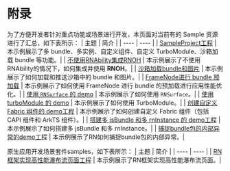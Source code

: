 # 附录

为了方便开发者针对重点功能或场景进行开发，本页面对当前有的 Sample 资源进行了汇总，如下表所示：
| 主题 | 简介 |
| ---- | ---- |
| [SampleProject工程](../Samples/Sample/) | 本示例展示了多 bundle、多实例、自定义组件、自定义 TurboModule、沙箱加载 bundle 等功能。|
| [不使用RNAbility集成RNOH](../Samples/demo_without_rnAbility/) | 本示例展示了不使用RNAbility的情况下，如何集成并使用 **RNOH**。|
| [沙箱加载bundle和图片](../Samples/Sandbox/) | 本示例展示了如何加载和推送沙箱中的 bundle 和图片。|
| [FrameNode进行 bundle 预加载](../Samples/FrameNodeSample/) | 本示例展示了如何使用 FrameNode 进行 bundle 的预加载进行应用性能优化。|
| [使用 `RNSurface` 的 demo](../Samples/using_RNSurface/) | 本示例展示了如何使用 `RNSurface`。|
| [使用 turboModule 的 demo](../Samples/using_turboModule/) | 本示例展示了如何使用 TurboModule。|
| [创建自定义Fabric 组件的 demo工程](../Samples/FabricComponentSample/) | 本示例展示了如何创建自定义 Fabric 组件（包括 CAPI 组件和 ArkTS 组件）。|
| [搭建多 jsBundle 和多 rnInstance 的 demo工程](../Samples/MutilBundleSample/) | 本示例展示了如何搭建多 jsBundle 和多 rnInstance。|
| [捕捉bundle包的内部异常的demo工程](../Samples/Capture_bundle/) | 本示例展示了RN如何捕捉bundle包的内部异常。|

原生应用开发场景套件samples，如下表所示：
| 主题 | 简介 |
| ---- | ---- |
| [RN框架实现高性能瀑布流页面工程](../ohadss/home_fluency/) | 本示例展示了RN框架实现高性能瀑布流页面。|